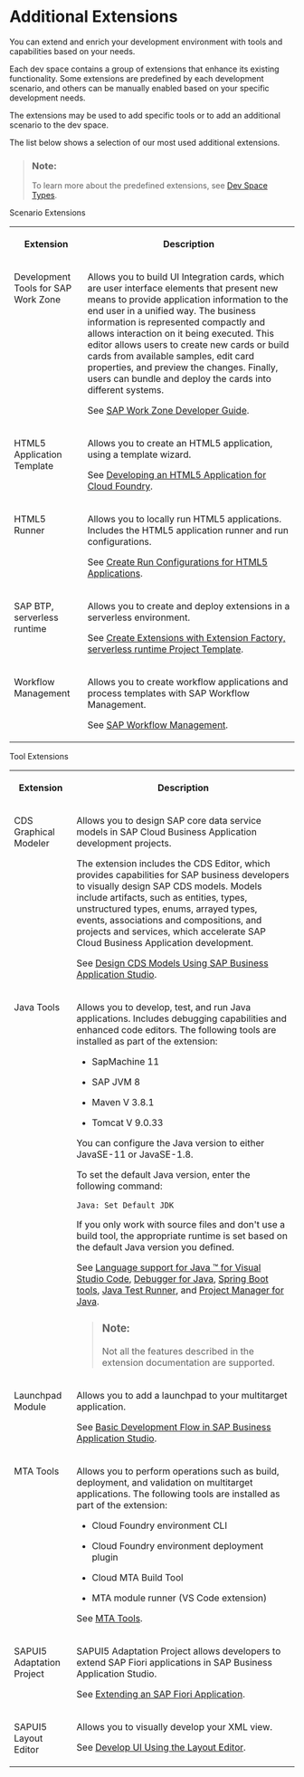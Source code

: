 <!-- loio7188fed1e3764dbc8f71f0d8650d7b68 -->

# Additional Extensions

You can extend and enrich your development environment with tools and capabilities based on your needs.

Each dev space contains a group of extensions that enhance its existing functionality. Some extensions are predefined by each development scenario, and others can be manually enabled based on your specific development needs.

The extensions may be used to add specific tools or to add an additional scenario to the dev space.

The list below shows a selection of our most used additional extensions.

> ### Note:  
> To learn more about the predefined extensions, see [Dev Space Types](Dev_Space_Types_4142f78.md).

<a name="loio7188fed1e3764dbc8f71f0d8650d7b68__table_pyd_ngh_2mb"/>Scenario Extensions


<table>
<tr>
<th valign="top">

Extension



</th>
<th valign="top">

Description



</th>
</tr>
<tr>
<td valign="top">

Development Tools for SAP Work Zone



</td>
<td valign="top">

Allows you to build UI Integration cards, which are user interface elements that present new means to provide application information to the end user in a unified way. The business information is represented compactly and allows interaction on it being executed. This editor allows users to create new cards or build cards from available samples, edit card properties, and preview the changes. Finally, users can bundle and deploy the cards into different systems.

See [SAP Work Zone Developer Guide](https://help.sap.com/viewer/7d3b9c7211ca4d7a9630b524205ee836/Cloud/en-US/87a6a5e1c64c4df49747b82a540701f8.html).



</td>
</tr>
<tr>
<td valign="top">

HTML5 Application Template



</td>
<td valign="top">

Allows you to create an HTML5 application, using a template wizard.

See [Developing an HTML5 Application for Cloud Foundry](https://help.sap.com/viewer/0e2ec06ee34742fd9054fabe09c12d35/Cloud/en-US/3daa8d63fccb40959cdd0f52aab2d931.html).



</td>
</tr>
<tr>
<td valign="top">

HTML5 Runner



</td>
<td valign="top">

Allows you to locally run HTML5 applications. Includes the HTML5 application runner and run configurations.

See [Create Run Configurations for HTML5 Applications](https://help.sap.com/viewer/0e2ec06ee34742fd9054fabe09c12d35/Cloud/en-US/a72ecc1d642f4621acb795e106227a7d.html).



</td>
</tr>
<tr>
<td valign="top">

SAP BTP, serverless runtime



</td>
<td valign="top">

Allows you to create and deploy extensions in a serverless environment.

See [Create Extensions with Extension Factory, serverless runtime Project Template](https://help.sap.com/viewer/bf7b2ff68518427c85b30ac3184ad215/Cloud/en-US/4c67df38735d48a7be0043a96c6a2827.html).



</td>
</tr>
<tr>
<td valign="top">

Workflow Management



</td>
<td valign="top">

Allows you to create workflow applications and process templates with SAP Workflow Management.

See [SAP Workflow Management](https://help.sap.com/viewer/e157c391253b4ecd93647bf232d18a83/Cloud/en-US/bd2004f2fa25468d949eed0bf745b34c.html).



</td>
</tr>
</table>

<a name="loio7188fed1e3764dbc8f71f0d8650d7b68__table_rl4_bkh_5nb"/>Tool Extensions


<table>
<tr>
<th valign="top">

Extension



</th>
<th valign="top">

Description



</th>
</tr>
<tr>
<td valign="top">

CDS Graphical Modeler



</td>
<td valign="top">

Allows you to design SAP core data service models in SAP Cloud Business Application development projects.

The extension includes the CDS Editor, which provides capabilities for SAP business developers to visually design SAP CDS models. Models include artifacts, such as entities, types, unstructured types, enums, arrayed types, events, associations and compositions, and projects and services, which accelerate SAP Cloud Business Application development.

See [Design CDS Models Using SAP Business Application Studio](https://help.sap.com/viewer/80d8499164f14d90bfd1cb11f961bb94/Cloud/en-US).



</td>
</tr>
<tr>
<td valign="top">

Java Tools



</td>
<td valign="top">

Allows you to develop, test, and run Java applications. Includes debugging capabilities and enhanced code editors. The following tools are installed as part of the extension:

-   SapMachine 11

-   SAP JVM 8

-   Maven V 3.8.1

-   Tomcat V 9.0.33


You can configure the Java version to either JavaSE-11 or JavaSE-1.8.

To set the default Java version, enter the following command:

`Java: Set Default JDK`

If you only work with source files and don't use a build tool, the appropriate runtime is set based on the default Java version you defined.

See [Language support for Java ™ for Visual Studio Code](https://github.com/redhat-developer/vscode-java), [Debugger for Java](https://github.com/Microsoft/vscode-java-debug), [Spring Boot tools](https://github.com/spring-projects/sts4), [Java Test Runner](https://marketplace.visualstudio.com/items?itemName=vscjava.vscode-java-test), and [Project Manager for Java](https://marketplace.visualstudio.com/items?itemName=vscjava.vscode-java-dependency).

> ### Note:  
> Not all the features described in the extension documentation are supported.



</td>
</tr>
<tr>
<td valign="top">

Launchpad Module



</td>
<td valign="top">

Allows you to add a launchpad to your multitarget application.

See [Basic Development Flow in SAP Business Application Studio](https://help.sap.com/viewer/ad4b9f0b14b0458cad9bd27bf435637d/Cloud/en-US/c2e546cada9c4cc7a13f88dcea1c08cd.html).



</td>
</tr>
<tr>
<td valign="top">

MTA Tools



</td>
<td valign="top">

Allows you to perform operations such as build, deployment, and validation on multitarget applications. The following tools are installed as part of the extension:

-   Cloud Foundry environment CLI

-   Cloud Foundry environment deployment plugin

-   Cloud MTA Build Tool

-   MTA module runner \(VS Code extension\)


See [MTA Tools](https://help.sap.com/viewer/209802f55bfd47fcaccecf1241df99f8/Cloud/en-US).



</td>
</tr>
<tr>
<td valign="top">

SAPUI5 Adaptation Project



</td>
<td valign="top">

SAPUI5 Adaptation Project allows developers to extend SAP Fiori applications in SAP Business Application Studio.

See [Extending an SAP Fiori Application](https://help.sap.com/viewer/584e0bcbfd4a4aff91c815cefa0bce2d/Cloud/en-US/ada9567b767941aba8d49fdb4fdedea7.html).



</td>
</tr>
<tr>
<td valign="top">

SAPUI5 Layout Editor



</td>
<td valign="top">

Allows you to visually develop your XML view.

See [Develop UI Using the Layout Editor](https://help.sap.com/viewer/584e0bcbfd4a4aff91c815cefa0bce2d/Cloud/en-US/0b54d2a8e4434f748de1819e7d66855f.html).



</td>
</tr>
</table>


